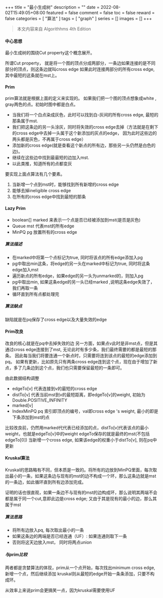 +++
title = "最小生成树"
description = ""
date = 2022-08-02T15:49:05+08:00
featured = false
comment = false
toc = false
reward = false
categories = [
  "算法"
]
tags = [
  "graph"
]
series = []
images = []
+++

> 本文内容来自 Algorithhms 4th Edition

#### 中心思想
最小生成树的围绕Cut property这个概念展开。

所谓Cut property， 就是将一个图的顶点分成两部分，一条边如果连接的是不同部分的顶点，则这条边就叫cross edge
如果此时连接两部分的所有cross edge, 其中最短的这条就在mst上。

#### Prim
prim算法就是根据上面的定义来实现的。
如果我们把一个图的顶点想象成white , gray两色的点。初始时图中都是白点。
- 当我们将一个白点染成灰色，此时可以找到白-灰间的所有cross edge, 最短的那条属于mst. 
- 我们把这条边的另一头涂灰，同时将失效的cross edge去掉（方法就是在剩下的cross edge中去掉一头属于这个新添加的灰点的edge， 因为此时这些边的两头都是灰色，不再属于cross edge）
- 添加新的cross edge(就是查看这个新点的所有边，那些另一头仍然是白色的边)。
- 继续在这些边中找到最最短的边加入mst.
- 以此类推，知道所有的点都变灰

要实现上面点算法有几个要素。
1. 当新增一个点到mst时，能够找到所有新增的cross edge
2. 能够去掉ineligible cross edge
3. 在所有的cross edge中找到最短的那条

#### Lazy Prim
- boolean[] marked 来表示一个点是否已经被添加到mst(是否是灰色)
- Queue<Edge> mst 代表mst的所有edge
- MinPQ<Edge> pg 放置所有的cross edge

##### 算法描述
- 在marked中将第一个点标记为true, 同时将该点的所有edge添加入pg
- pg中取出min这条，将edge的另一头在marked中标记为true, 同时将这条edge加入mst
- 遍历新点的所有edge，如果edge的另一头为unmarked的，则加入pg
- pg中取出min, 如果这条edge的另一头已经marked ,说明这条edge失效了，我们再取一条
- 循环直到所有点都处理完

##### 算法缺点
缺陷就是在pq保存了cross edge以及大量失效的edge

#### Prim改良
改良的核心就是在pq中去掉失效的边
另一方面，如果点v此时是非mst点，但是其通过cross edge连接到了mst, 无论此时有多少条，我们最终需要的都是最短的那条。
因此每当我们将要连通一个新点时，只需要将连到该点的最短的edge添加到pq。 如果有更新，比如原先只有两条cross edge连到这个点，现在由于增加了新点，多了几条边到这个点，我们也只需要保留最短的一条即可。

由此数据结构调整
- edgeTo[v] 代表连接到v的最短的cross edge
- distTo[v] 代表当前mst到v的最短距离，即edgeTo[v]的weight, 初始为Double.POSITIVE_INFINITY
- marked[v]
- IndexMinPQ<Double> pq 索引即顶点的编号，val即cross edge 's weight, 最小的即是下条添加到mst的点

比较改良前，仍然用marked代代表已经添加的点，distTo[v]代表该点的最小weight，也就是edgeTo[v]中的weight
edgeTo保存的就是最终的mst(不包括edgeTo[0])
当新增一个cross edge, 如果该edge的权重小于distTo[v], 则在pq中更新



#### Kruskal算法
Kruskal的思路略有不同，但本质是一致的。将所有的边放到MinPQ里面，每次取出最小的一条，如果这条边与现有的mst的边不构成一个环，那么这条边就是mst的一条边，如此循环直到所有边添加完成。

证明的话也很直观，如果一条边不与现有的mst的边构成环，那么说明其两端不会都是属于同一个cut,意即此边是cross edge; 又由于其是现有的最小的边，那么其属于mst

##### 算法思路
- 将所有边放入pq, 每次取出最小的一条
- 如果这条边的两端是否已经连通（UF）: 如果连通则取下一条
- 否则将这天边放入mst， 同时将两点union

##### 与prim比较
两者都是贪婪算法的体现，prim从一个点开始，每次找出minimum cross edge, 新增一个点，然后继续添加
kruskal则从最短的edge开始一条条添加，只要不构成环。

从效率上来说prim会更搞笑一点，因为kruskal需要使用UF

